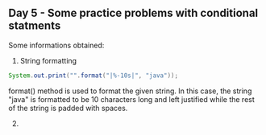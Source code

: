 ## Day 5 - Some practice problems with conditional statments

Some informations obtained:

1. String formatting
```java
System.out.print("".format("|%-10s|", "java"));
```

format() method is used to format the given string. In this case, the string "java" is formatted to be 10 characters long and left justified while the rest of the string is padded with spaces.

2. 